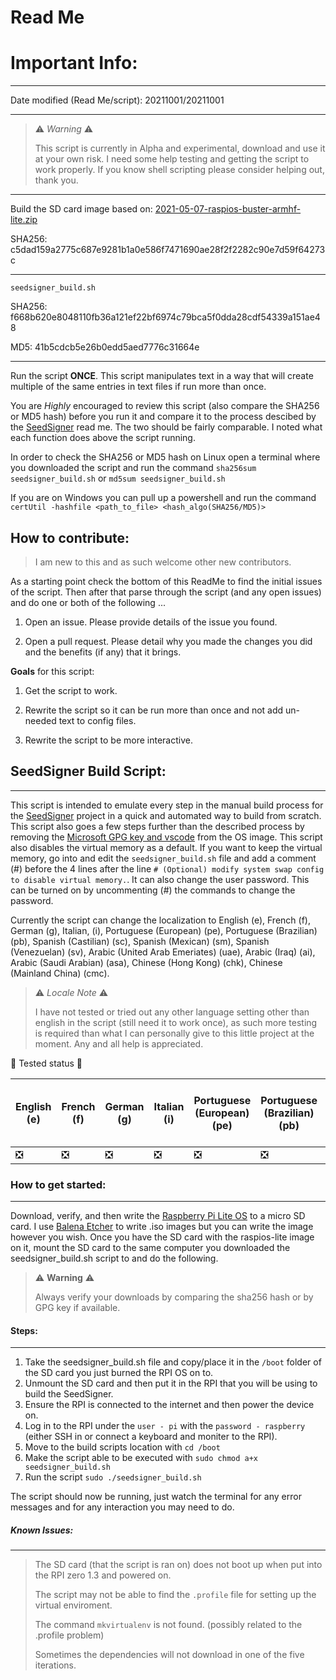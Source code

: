 Read Me
=======

# Important Info:
______

Date modified (Read Me/script): 20211001/20211001

______

>:warning: _Warning_ :warning:
>
>This script is currently in Alpha and experimental, download and use it at your own risk.
>I need some help testing and getting the script to work properly. If you know shell scripting please consider helping out, thank you.

______
Build the SD card image based on: [2021-05-07-raspios-buster-armhf-lite.zip](https://www.raspberrypi.org/software/operating-systems/)

SHA256: c5dad159a2775c687e9281b1a0e586f7471690ae28f2f2282c90e7d59f64273c

______

`seedsigner_build.sh`

SHA256: f668b620e8048110fb36a121ef22bf6974c79bca5f0dda28cdf54339a151ae48

MD5: 41b5cdcb5e26b0edd5aed7776c31664e

______

Run the script __ONCE__. This script manipulates text in a way that will create multiple of the same entries in text files if run more than once.

You are _Highly_ encouraged to review this script (also compare the SHA256 or MD5 hash) before you run it and compare it to the process descibed by the [SeedSigner](https://github.com/SeedSigner/seedsigner) read me. The two should be fairly comparable. I noted what each function does above the script running.

In order to check the SHA256 or MD5 hash on Linux open a terminal where you downloaded the script and run the command `sha256sum seedsigner_build.sh` or `md5sum seedsigner_build.sh`

If you are on Windows you can pull up a powershell and run the command `certUtil -hashfile <path_to_file> <hash_algo(SHA256/MD5)>`

## How to contribute:

> I am new to this and as such welcome other new contributors.

As a starting point check the bottom of this ReadMe to find the initial issues of the script.
Then after that parse through the script (and any open issues) and do one or both of the following ...

1. Open an issue. Please provide details of the issue you found.

2. Open a pull request. Please detail why you made the changes you did and the benefits (if any) that it brings.

__Goals__ for this script:

1. Get the script to work.

2. Rewrite the script so it can be run more than once and not add un-needed text to config files.

3. Rewrite the script to be more interactive.


## SeedSigner Build Script:
______

This script is intended to emulate every step in the manual build process for the [SeedSigner](https://github.com/SeedSigner/seedsigner) project in a quick and automated way to build from scratch. This script also goes a few steps further than the described process by removing the [Microsoft GPG key and vscode](https://www.reddit.com/r/linux/comments/lbu0t1/microsoft_repo_installed_on_all_raspberry_pis/) from the OS image.
This script also disables the virtual memory as a default. If you want to keep the virtual memory, go into and edit the `seedsigner_build.sh` file and add a comment (#) before the 4 lines after the line `# (Optional) modify system swap config to disable virtual memory.`.
It can also change the user password. This can be turned on by uncommenting (#) the commands to change the password.

Currently the script can change the localization to English (e), French (f), German (g), Italian, (i), Portuguese (European) (pe), Portuguese (Brazilian) (pb), Spanish (Castilian) (sc), Spanish (Mexican) (sm), Spanish (Venezuelan) (sv), Arabic (United Arab Emeriates) (uae), Arabic (Iraq) (ai), Arabic (Saudi Arabian) (asa), Chinese (Hong Kong) (chk), Chinese (Mainland China) (cmc).

>:warning: _Locale_ _Note_ :warning:
>
>I have not tested or tried out any other language setting other than english in the script (still need it to work once), as such more testing is required than what I can personally give to this little project at the moment. Any and all help is appreciated.


:construction: Tested status :construction:

| English (e) | French (f) | German (g) | Italian (i) | Portuguese (European) (pe) | Portuguese (Brazilian) (pb) | Spanish (Castilian) (sc) | Spanish (Mexican) (sm) | Spanish (Venezuelan) (sv) | Arabic (United Arab Emeriates) (uae) | Arabic (Iraq) (ai) | Arabic (Saudi Arabian) (asa) | Chinese (Hong Kong) (chk) | Chinese (Mainland China) (cmc) |
| --- | --- | --- | --- | --- | --- | --- | --- | --- | --- | --- | --- | --- | --- |
| :negative_squared_cross_mark: | :negative_squared_cross_mark: | :negative_squared_cross_mark: | :negative_squared_cross_mark: | :negative_squared_cross_mark: | :negative_squared_cross_mark: | :negative_squared_cross_mark: | :negative_squared_cross_mark: | :negative_squared_cross_mark: | :negative_squared_cross_mark: | :negative_squared_cross_mark: | :negative_squared_cross_mark: | :negative_squared_cross_mark: | :negative_squared_cross_mark: |


### How to get started:
______

Download, verify, and then write the [Raspberry Pi Lite OS](https://www.raspberrypi.org/software/operating-systems/) to a micro SD card. I use [Balena Etcher](https://www.balena.io/etcher/) to write .iso images but you can write the image however you wish. Once you have the SD card with the raspios-lite image on it, mount the SD card to the same computer you downloaded the seedsigner_build.sh script to and do the following. 


> :warning: __Warning__ :warning:
>
> Always verify your downloads by comparing the sha256 hash or by GPG key if available.


#### Steps:
______

1. Take the seedsigner_build.sh file and copy/place it in the `/boot` folder of the SD card you just burned the RPI OS on to.
2. Unmount the SD card and then put it in the RPI that you will be using to build the SeedSigner.
3. Ensure the RPI is connected to the internet and then power the device on.
4. Log in to the RPI under the `user - pi` with the `password - raspberry` (either SSH in or connect a keyboard and moniter to the RPI).
5. Move to the build scripts location with `cd /boot`
6. Make the script able to be executed with `sudo chmod a+x seedsigner_build.sh`
7. Run the script `sudo ./seedsigner_build.sh`

The script should now be running, just watch the terminal for any error messages and for any interaction you may need to do.

##### Known Issues:
______

> The SD card (that the script is ran on) does not boot up when put into the RPI zero 1.3 and powered on.
>
> The script may not be able to find the `.profile` file for setting up the virtual enviroment.
>
> The command `mkvirtualenv` is not found. (possibly related to the .profile problem)
>
> Sometimes the dependencies will not download in one of the five iterations.


